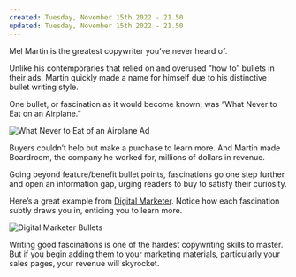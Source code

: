 ```yaml
---
created: Tuesday, November 15th 2022 - 21.50
updated: Tuesday, November 15th 2022 - 21.50
---
```

Mel Martin is the greatest copywriter you’ve never heard of.

Unlike his contemporaries that relied on and overused “how to” bullets in their ads, Martin quickly made a name for himself due to his distinctive bullet writing style.

One bullet, or fascination as it would become known, was “What Never to Eat on an Airplane.”

![What Never to Eat of an Airplane Ad](https://www.drip.com/hs-fs/hubfs/Imported_Blog_Media/What-Never-to-Eat-of-an-Airplane-Ad.png?width=600&height=770&name=What-Never-to-Eat-of-an-Airplane-Ad.png)

Buyers couldn’t help but make a purchase to learn more. And Martin made Boardroom, the company he worked for, millions of dollars in revenue.

Going beyond feature/benefit bullet points, fascinations go one step further and open an information gap, urging readers to buy to satisfy their curiosity.

Here’s a great example from [Digital Marketer](https://www.digitalmarketer.com/). Notice how each fascination subtly draws you in, enticing you to learn more.

![Digital Marketer Bullets](https://www.drip.com/hs-fs/hubfs/Imported_Blog_Media/Digital-Marketer-Bullets-1024x467-1.png?width=1024&height=467&name=Digital-Marketer-Bullets-1024x467-1.png)

Writing good fascinations is one of the hardest copywriting skills to master. But if you begin adding them to your marketing materials, particularly your sales pages, your revenue will skyrocket.